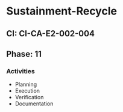 # Sustainment-Recycle

## CI: CI-CA-E2-002-004
## Phase: 11

### Activities
- Planning
- Execution
- Verification
- Documentation

